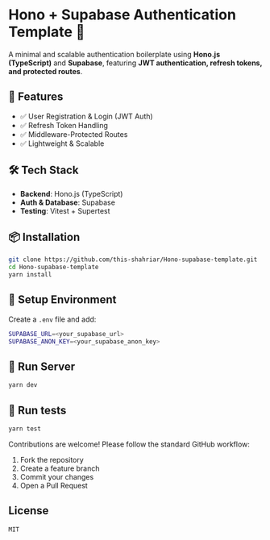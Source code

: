 
# Hono + Supabase Authentication Template 🚀

A minimal and scalable authentication boilerplate using **Hono.js (TypeScript)** and **Supabase**, featuring **JWT authentication, refresh tokens, and protected routes**.

## 🚀 Features
- ✅ User Registration & Login (JWT Auth)
- ✅ Refresh Token Handling
- ✅ Middleware-Protected Routes
- ✅ Lightweight & Scalable

## 🛠️ Tech Stack
- **Backend**: Hono.js (TypeScript)
- **Auth & Database**: Supabase
- **Testing**: Vitest + Supertest

## 📦 Installation
```sh
git clone https://github.com/this-shahriar/Hono-supabase-template.git
cd Hono-supabase-template
yarn install
```
## 🔧 Setup Environment
Create a `.env` file and add:

```sh
SUPABASE_URL=<your_supabase_url>
SUPABASE_ANON_KEY=<your_supabase_anon_key>
```

## 🔧 Run Server
```sh
yarn dev
```
## 🔧 Run tests
```sh
yarn test
```
Contributions are welcome! Please follow the standard GitHub workflow:
1. Fork the repository
2. Create a feature branch
3. Commit your changes
4. Open a Pull Request

## License
```sh
MIT
```
